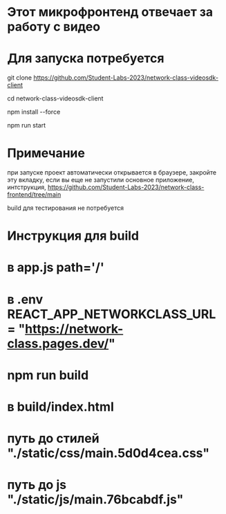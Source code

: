 # Этот микрофронтенд отвечает за работу с видео

# Для запуска потребуется 
git clone https://github.com/Student-Labs-2023/network-class-videosdk-client

cd network-class-videosdk-client

npm install --force

npm run start

# Примечание
при запуске проект автоматически открывается в браузере, закройте эту вкладку,
если вы еще не запустили основное приложение, интструкция,
https://github.com/Student-Labs-2023/network-class-frontend/tree/main

build для тестирования не потребуется

# Инструкция для build 
# в app.js path='/' 
# в .env REACT_APP_NETWORKCLASS_URL = "https://network-class.pages.dev/"
# npm run build
# в build/index.html 
# путь до стилей "./static/css/main.5d0d4cea.css"
# путь до js "./static/js/main.76bcabdf.js"
